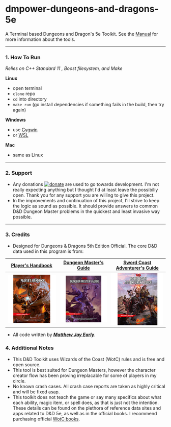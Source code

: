 # dmpower-dungeons-and-dragons-5e

A Terminal based Dungeons and Dragon's 5e Toolkit. See the [Manual](MANUAL.md) for more information about the tools.

---

### 1. How To Run

*Relies on C++ Standard 11 , Boost filesystem, and Make*

**Linux**
- open terminal
- `clone` repo
- `cd` into directory
- `make run` (go install dependencies if something fails in the build, then try again)

**Windows**
- use [Cygwin](https://www.cygwin.com/) 
- or [WSL](https://msdn.microsoft.com/commandline/wsl/about)

**Mac**
- same as Linux

---

### 2. Support

- Any donations [![donate](https://img.shields.io/badge/Donate-PayPal-green.svg)](https://www.paypal.com/cgi-bin/webscr?cmd=_s-xclick&hosted_button_id=PX2EZKRVB4TTC) are used to go towards development. I'm not really expecting anything but I thought I'd at least leave the possibiliy open. Thank you for any support you are willing to give this project. 
- In the improvements and continuation of this project, I'll strive to keep the logic as sound as possible. It should provide answers to common D&D Dungeon Master problems in the quickest and least invasive way possible.

---

### 3. Credits

- Designed for Dungeons & Dragons 5th Edition Official. The core D&D data used in this program is from:
 
 | [Player's Handbook](http://dnd.wizards.com/products/tabletop-games/rpg-products/rpg_playershandbook) | [Dungeon Master's Guide](http://dnd.wizards.com/products/tabletop-games/rpg-products/dungeon-masters-guide) | [Sword Coast Adventurer's Guide](http://dnd.wizards.com/products/tabletop-games/rpg-products/sc-adventurers-guide) |
 | --- | --- | --- |
 | [![phb](img/DnD_PHB.png)](http://dnd.wizards.com/products/tabletop-games/rpg-products/rpg_playershandbook) | [![dmg](img/DnD_DMG.png)](http://dnd.wizards.com/products/tabletop-games/rpg-products/dungeon-masters-guide) | [![scag](img/DnD_SCAG.png)](http://dnd.wizards.com/products/tabletop-games/rpg-products/sc-adventurers-guide) |

- All code written by [**_Matthew Jay Early_**](https://twitter.com/matthewjayearly).

### 4. Additional Notes

- This D&D Toolkit uses Wizards of the Coast (WotC) rules and is free and open source.
- This tool is best suited for Dungeon Masters, however the character creator flow has been proving irreplacable for some of players in my circle. 
- No known crash cases. All crash case reports are taken as highly critical and will be fixed asap.
- This toolkit does not teach the game or say many specifics about what each ability, magic item, or spell does, as that is just not the intention. These details can be found on the plethora of reference data sites and apps related to D&D 5e, as well as in the official books. I recommend purchasing official [WotC books](#3-credits).
